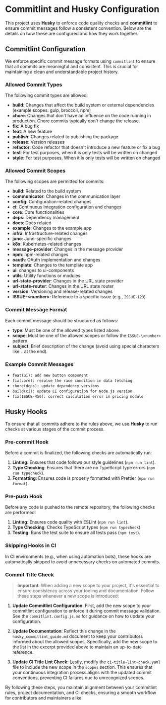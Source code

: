 # Commitlint and Husky Configuration

This project uses **Husky** to enforce code quality checks and **commitlint** to ensure commit messages follow a consistent convention. Below are the details on how these are configured and how they work together.

## Commitlint Configuration

We enforce specific commit message formats using `commitlint` to ensure that all commits are meaningful and consistent. This is crucial for maintaining a clean and understandable project history.

### Allowed Commit Types

The following commit types are allowed:

- **build**: Changes that affect the build system or external dependencies (example scopes: gulp, broccoli, npm)
- **chore**: Changes that don't have an influence on the code running in production. Chore commits typically don't change the release.
- **fix**: A bug fix
- **feat**: A new feature
- **publish**: Changes related to publishing the package
- **release**: Version releases
- **refactor**: Code refactor that doesn't introduce a new feature or fix a bug
- **test**: For test purposes, when it is only tests will be written on changed
- **style**: For test purposes, When it is only tests will be written on changed

### Allowed Commit Scopes

The following scopes are permitted for commits:

- **build**: Related to the build system
- **communicator**: Changes in the communication layer
- **config**: Configuration-related changes
- **ci**: Continuous Integration configuration and changes
- **core**: Core functionalities
- **deps**: Dependency management
- **docs**: Docs related
- **example**: Changes to the example app
- **infra**: Infrastructure-related changes
- **juno**: Juno-specific changes
- **k8s**: Kubernetes-related changes
- **message-provider**: Changes in the message provider
- **npm**: npm-related changes
- **oauth**: OAuth implementation and changes
- **template**: Changes to the template app
- **ui**: changes to ui-components
- **utils**: Utility functions or modules
- **url-state-provider**: Changes in the URL state provider
- **url-state-router**: Changes in the URL state router
- **version**: Versioning and release-related changes
- **ISSUE-\<number>**: Reference to a specific issue (e.g., `ISSUE-123`)

### Commit Message Format

Each commit message should be structured as follows:

- **type**: Must be one of the allowed types listed above.
- **scope**: Must be one of the allowed scopes or follow the `ISSUE-\<number>` pattern.
- **subject**: Brief description of the change (avoid using special characters like `.` at the end).

### Example Commit Messages

- `feat(ui): add new button component`
- `fix(core): resolve the race condition in data fetching`
- `chore(deps): update dependency versions`
- `build(ci): update CI configuration for Node.js version`
- `fix(ISSUE-456): correct calculation error in pricing module`

## Husky Hooks

To ensure that all commits adhere to the rules above, we use **Husky** to run checks at various stages of the commit process.

### Pre-commit Hook

Before a commit is finalized, the following checks are automatically run:

1. **Linting**: Ensures that code follows our style guidelines (`npm run lint`).
2. **Type Checking**: Ensures that there are no TypeScript type errors (`npm run typecheck`).
3. **Formatting**: Ensures code is properly formatted with Prettier (`npm run format`).

### Pre-push Hook

Before any code is pushed to the remote repository, the following checks are performed:

1. **Linting**: Ensures code quality with ESLint (`npm run lint`).
2. **Type Checking**: Checks TypeScript types (`npm run typecheck`).
3. **Testing**: Runs the test suite to ensure all tests pass (`npm test`).

### Skipping Hooks in CI

In CI environments (e.g., when using automation bots), these hooks are automatically skipped to avoid unnecessary checks on automated commits.

### Commit Title Check

> **Important**: When adding a new scope to your project, it's essential to ensure consistency across your tooling and documentation. Follow these steps whenever a new scope is introduced:

1. **Update Commitlint Configuration**: First, add the new scope to your commitlint configuration to enforce it during commit message validation. See the `commitlint.config.js.md` for guidance on how to update your configuration.

2. **Update Documentation**: Reflect this change in the `husky_commitlint_guide.md` document to keep your contributors informed about the allowed scopes. Specifically, add the new scope to the list in the excerpt provided above to maintain an up-to-date reference.

3. **Update CI Title Lint Check**: Lastly, modify the `ci-title-lint-check.yaml` file to include the new scope in the `scopes` section. This ensures that your continuous integration process aligns with the updated commit conventions, preventing CI failures due to unrecognized scopes.

By following these steps, you maintain alignment between your commitlint rules, project documentation, and CI checks, ensuring a smooth workflow for contributors and maintainers alike.
